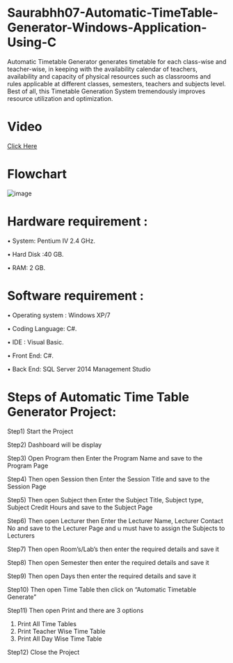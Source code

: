 # Saurabhh07-Automatic-TimeTable-Generator-Windows-Application-Using-C
Automatic Timetable Generator generates timetable for each class-wise and teacher-wise, in keeping with the availability calendar of teachers, availability and capacity of physical resources such as classrooms and rules applicable at different classes, semesters, teachers and subjects level. Best of all, this Timetable Generation System tremendously improves resource utilization and optimization. 

# Video 
[Click Here](https://github.com/Saurabhh07/Saurabhh07-Automatic-TimeTable-Generator-Windows-Application-Using-C/blob/master/Video/Automatic%20TimeTable%20Generator.mkv)

# Flowchart
![image](https://user-images.githubusercontent.com/93697559/215261648-7526c503-53f0-4452-b4bc-df0aea49874e.png)

# Hardware requirement : 
• System: Pentium IV 2.4 GHz.

• Hard Disk :40 GB. 

• RAM: 2 GB. 

# Software requirement : 
• Operating system : Windows XP/7 

• Coding Language: C#. 

• IDE : Visual Basic. 

• Front End: C#. 

• Back End: SQL Server 2014 Management Studio

# Steps of Automatic Time Table Generator Project:
Step1) Start the Project

Step2) Dashboard will be display

Step3) Open Program then Enter the Program Name and save to the Program Page

Step4) Then open Session then Enter the Session Title and save to the Session Page

Step5) Then open Subject then Enter the Subject Title, Subject type, Subject Credit Hours and save to the 
Subject Page

Step6) Then open Lecturer then Enter the Lecturer Name, Lecturer Contact No and save to the Lecturer Page
and u must have to assign the Subjects to Lecturers

Step7) Then open Room’s/Lab’s then enter the required details and save it

Step8) Then open Semester then enter the required details and save it

Step9) Then open Days then enter the required details and save it

Step10) Then open Time Table then click on “Automatic Timetable Generate”

Step11) Then open Print and there are 3 options 
  1) Print All Time Tables 
  2) Print Teacher Wise Time Table 
  3) Print All Day Wise Time Table

Step12) Close the Project

